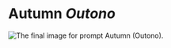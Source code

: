 Autumn *Outono*
===============

![The final image for prompt Autumn
(Outono).](../assets/10-stockholm.jpg)
